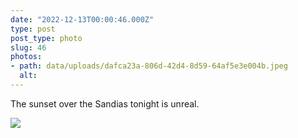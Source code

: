 ```yaml
---
date: "2022-12-13T00:00:46.000Z"
type: post 
post_type: photo
slug: 46
photos: 
- path: data/uploads/dafca23a-806d-42d4-8d59-64af5e3e004b.jpeg
  alt: 
---
```

The sunset over the Sandias tonight is unreal. 


![](https://brandontreb.com/data/uploads/dafca23a-806d-42d4-8d59-64af5e3e004b.jpeg)
